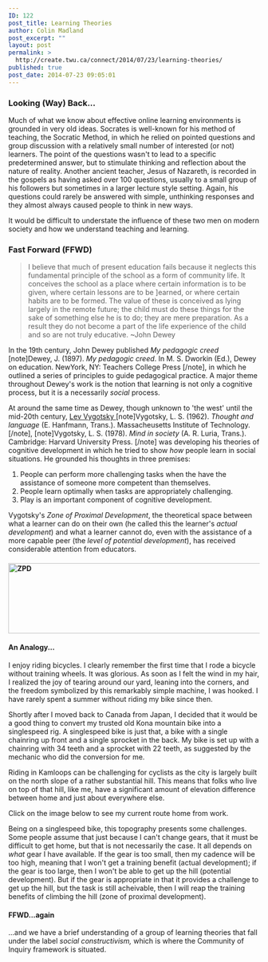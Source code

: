```yaml
---
ID: 122
post_title: Learning Theories
author: Colin Madland
post_excerpt: ""
layout: post
permalink: >
  http://create.twu.ca/connect/2014/07/23/learning-theories/
published: true
post_date: 2014-07-23 09:05:01
---
```

<h3>Looking (Way) Back...</h3>
Much of what we know about effective online learning environments is grounded in very old ideas. Socrates is well-known for his method of teaching, the Socratic Method, in which he relied on pointed questions and group discussion with a relatively small number of interested (or not) learners. The point of the questions wasn't to lead to a specific predetermined answer, but to stimulate thinking and reflection about the nature of reality. Another ancient teacher, Jesus of Nazareth, is recorded in the gospels as having asked over 100 questions, usually to a small group of his followers but sometimes in a larger lecture style setting. Again, his questions could rarely be answered with simple, unthinking responses and they almost always caused people to think in new ways.

It would be difficult to understate the influence of these two men on modern society and how we understand teaching and learning.
<h3>Fast Forward (FFWD)</h3>
<blockquote>I believe that much of present education fails because it neglects this fundamental principle of the school as a form of community life. It conceives the school as a place where certain information is to be given, where certain lessons are to be ]earned, or where certain habits are to be formed. The value of these is conceived as lying largely in the remote future; the child must do these things for the sake of something else he is to do; they are mere preparation. As a result they do not become a part of the life experience of the child and so are not truly educative. ~John Dewey</blockquote>
In the 19th century, John Dewey published <em>My pedagogic creed</em> [note]Dewey, J. (1897). <em>My pedagogic creed</em>. In M. S. Dworkin (Ed.), Dewey on education. NewYork, NY: Teachers College Press [/note], in which he outlined a series of principles to guide pedagogical practice. A major theme throughout Dewey's work is the notion that learning is not only a cognitive process, but it is a necessarily <em>social</em> process.

At around the same time as Dewey, though unknown to 'the west' until the mid-20th century, <a href="http://education-portal.com/academy/lesson/lev-vygotskys-theory-of-cognitive-development.html#lesson"  rel="noopener noreferrer">Lev Vygotsky </a>[note]Vygotsky, L. S. (1962). <em>Thought and language</em> (E. Hanfmann, Trans.). Massacheusetts Institute of Technology.[/note], [note]Vygotsky, L. S. (1978). <em>Mind in society</em> (A. R. Luria, Trans.). Cambridge: Harvard University Press. [/note] was developing his theories of cognitive development in which he tried to show <em>how</em> people learn in social situations. He grounded his thoughts in three premises:
<ol>
	<li>People can perform more challenging tasks when the have the assistance of someone more competent than themselves.</li>
	<li>People learn optimally when tasks are appropriately challenging.</li>
	<li>Play is an important component of cognitive development.</li>
</ol>
Vygotsky's <em>Zone of Proximal Development</em>, the theoretical space between what a learner can do on their own (he called this the learner's <em>actual development</em>) and what a learner cannot do, even with the assistance of a more capable peer (the <em>level of potential development</em>), has received considerable attention from educators.
<h4><a href="http://create.twu.ca/connect/files/2014/07/ZPD.png"><img class="aligncenter size-full wp-image-559" src="http://create.twu.ca/connect/files/2014/07/ZPD.png" alt="ZPD" width="734" height="141" /></a></h4>
<h4>An Analogy...</h4>
I enjoy riding bicycles. I clearly remember the first time that I rode a bicycle without training wheels. It was glorious. As soon as I felt the wind in my hair, I realized the joy of tearing around our yard, leaning into the corners, and the freedom symbolized by this remarkably simple machine, I was hooked. I have rarely spent a summer without riding my bike since then.

Shortly after I moved back to Canada from Japan, I decided that it would be a good thing to convert my trusted old Kona mountain bike into a singlespeed rig. A singlespeed bike is just that, a bike with a single chainring up front and a single sprocket in the back. My bike is set up with a chainring with 34 teeth and a sprocket with 22 teeth, as suggested by the mechanic who did the conversion for me.

Riding in Kamloops can be challenging for cyclists as the city is largely built on the north slope of a rather substantial hill. This means that folks who live on top of that hill, like me, have a significant amount of elevation difference between home and just about everywhere else.

Click on the image below to see my current route home from work.

Being on a singlespeed bike, this topography presents some challenges. Some people assume that just because I can't change gears, that it must be difficult to get home, but that is not necessarily the case. It all depends on <em>what</em> gear I have available. If the gear is too small, then my cadence will be too high, meaning that I won't get a training benefit (actual development); if the gear is too large, then I won't be able to get up the hill (potential development). But if the gear is appropriate in that it provides a challenge to get up the hill, but the task is still acheivable, then I will reap the training benefits of climbing the hill (zone of proximal development).
<h4>FFWD...again</h4>
...and we have a brief understanding of a group of learning theories that fall under the label <em>social constructivism, </em>which is where the Community of Inquiry framework is situated.<em>
</em>

&nbsp;

<figure class="alignleft"></figure><figure class="alignleft"></figure>
